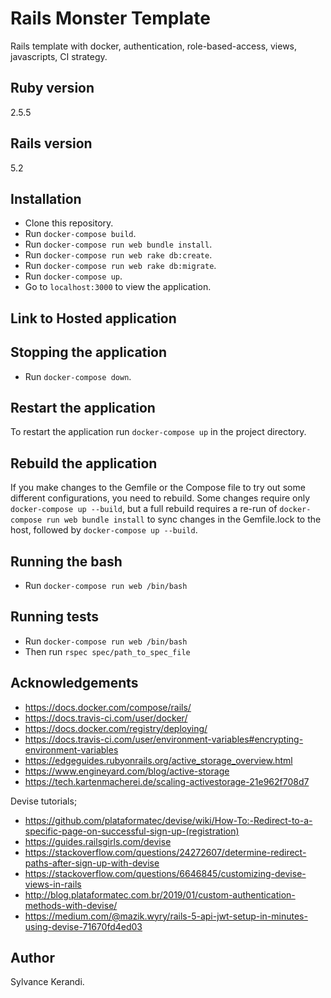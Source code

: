 # Rails Monster Template

Rails template with docker, authentication, role-based-access, views, javascripts, CI strategy.

## Ruby version

2.5.5

## Rails version

5.2

## Installation

- Clone this repository.
- Run `docker-compose build`.
- Run `docker-compose run web bundle install`.
- Run `docker-compose run web rake db:create`.
- Run `docker-compose run web rake db:migrate`.
- Run `docker-compose up`.
- Go to `localhost:3000` to view the application.

## Link to Hosted application

## Stopping the application

- Run `docker-compose down`.

## Restart the application

To restart the application run `docker-compose up` in the project directory.

## Rebuild the application

If you make changes to the Gemfile or the Compose file to try out some different configurations, you need to rebuild. Some changes require only `docker-compose up --build`, but a full rebuild requires a re-run of `docker-compose run web bundle install` to sync changes in the Gemfile.lock to the host, followed by `docker-compose up --build`.

## Running the bash

- Run `docker-compose run web /bin/bash`

## Running tests

- Run `docker-compose run web /bin/bash`
- Then run `rspec spec/path_to_spec_file`

## Acknowledgements

- https://docs.docker.com/compose/rails/
- https://docs.travis-ci.com/user/docker/
- https://docs.docker.com/registry/deploying/
- https://docs.travis-ci.com/user/environment-variables#encrypting-environment-variables
- https://edgeguides.rubyonrails.org/active_storage_overview.html
- https://www.engineyard.com/blog/active-storage
- https://tech.kartenmacherei.de/scaling-activestorage-21e962f708d7

Devise tutorials;

- https://github.com/plataformatec/devise/wiki/How-To:-Redirect-to-a-specific-page-on-successful-sign-up-(registration)
- https://guides.railsgirls.com/devise
- https://stackoverflow.com/questions/24272607/determine-redirect-paths-after-sign-up-with-devise
- https://stackoverflow.com/questions/6646845/customizing-devise-views-in-rails
- http://blog.plataformatec.com.br/2019/01/custom-authentication-methods-with-devise/
- https://medium.com/@mazik.wyry/rails-5-api-jwt-setup-in-minutes-using-devise-71670fd4ed03

## Author

Sylvance Kerandi.

